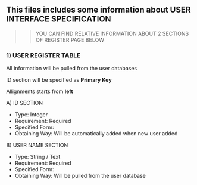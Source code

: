 ## This files includes some information about USER INTERFACE SPECIFICATION 

>>YOU CAN FIND RELATIVE INFORMATION ABOUT 2 SECTIONS OF REGISTER PAGE BELOW 



### **1) USER REGISTER TABLE**

All information will be pulled from the user databases

ID section will be specified as **Primary Key**

Allignments starts from **left**



  A) ID SECTION
  
  - Type: Integer
  - Requirement: Required
  - Specified Form: 
  - Obtaining Way: Will be automatically added when new user added
  
  
   B) USER NAME SECTION
  
  - Type: String / Text
  - Requirement: Required
  - Specified Form: 
  - Obtaining Way: Will be pulled from the user database



